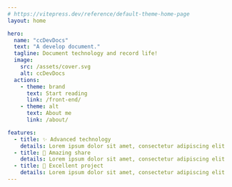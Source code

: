 ```yaml
---
# https://vitepress.dev/reference/default-theme-home-page
layout: home

hero:
  name: "ccDevDocs"
  text: "A develop document."
  tagline: Document technology and record life!
  image:
    src: /assets/cover.svg
    alt: ccDevDocs
  actions:
    - theme: brand
      text: Start reading
      link: /front-end/
    - theme: alt
      text: About me
      link: /about/

features:
  - title: ✨ Advanced technology
    details: Lorem ipsum dolor sit amet, consectetur adipiscing elit
  - title: 🏹 Amazing share
    details: Lorem ipsum dolor sit amet, consectetur adipiscing elit
  - title: 🚀 Excellent project
    details: Lorem ipsum dolor sit amet, consectetur adipiscing elit
---
```


